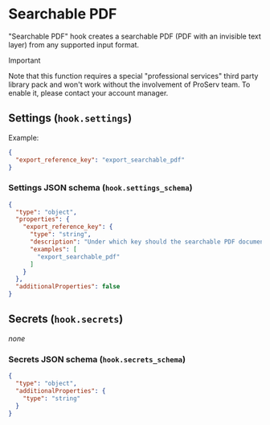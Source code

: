 # Searchable PDF

"Searchable PDF" hook creates a searchable PDF (PDF with an invisible text layer) from any supported input format.

> [!IMPORTANT]
> Note that this function requires a special "professional services" third party library pack and won't work without the involvement of ProServ team. To enable it, please contact your account manager.

## Settings (`hook.settings`)

Example:

```json
{
  "export_reference_key": "export_searchable_pdf"
}
```

### Settings JSON schema (`hook.settings_schema`)

```json
{
  "type": "object",
  "properties": {
    "export_reference_key": {
      "type": "string",
      "description": "Under which key should the searchable PDF document be created in document relations.",
      "examples": [
        "export_searchable_pdf"
      ]
    }
  },
  "additionalProperties": false
}
```

## Secrets (`hook.secrets`)

_none_

### Secrets JSON schema (`hook.secrets_schema`)

```json
{
  "type": "object",
  "additionalProperties": {
    "type": "string"
  }
}
```
